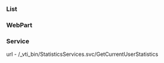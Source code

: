 ﻿
### List

### WebPart

### Service

url - /_vti_bin/StatisticsServices.svc/GetCurrentUserStatistics